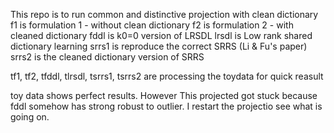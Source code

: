 This repo is to run common and distinctive projection with clean dictionary
f1 is formulation 1 - without clean dictionary
f2 is formulation 2 - with cleaned dictionary
fddl is k0=0 version of LRSDL
lrsdl is Low rank shared dictionary learning
srrs1 is reproduce the correct SRRS (Li & Fu's paper)
srrs2 is the cleaned dictionary version of SRRS

tf1, tf2, tfddl, tlrsdl, tsrrs1, tsrrs2
are processing the toydata for quick reasult

toy data shows perfect results. However
This projected got stuck because fddl somehow has strong robust to outlier.
I restart the projectio see what is going on.

